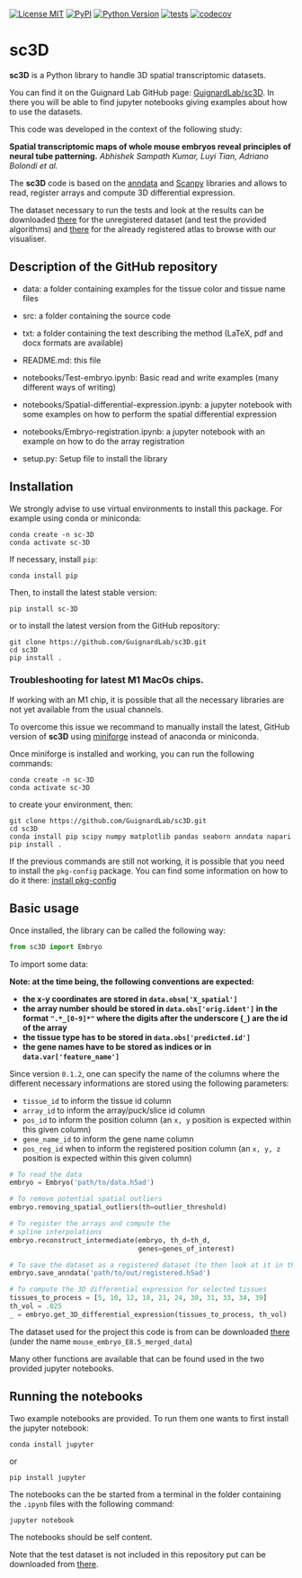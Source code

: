 [![License MIT](https://img.shields.io/pypi/l/sc-3D.svg?color=green)](https://github.com/GuignardLab/sc3D/raw/main/LICENSE)
[![PyPI](https://img.shields.io/pypi/v/sc-3D.svg?color=green)](https://pypi.org/project/sc-3D)
[![Python Version](https://img.shields.io/pypi/pyversions/sc-3D.svg?color=green)](https://python.org)
[![tests](https://github.com/GuignardLab/sc3D/workflows/tests/badge.svg)](https://github.com/GuignardLab/sc3D/actions)
[![codecov](https://codecov.io/gh/GuignardLab/sc3D/branch/main/graph/badge.svg)](https://codecov.io/gh/GuignardLab/sc3D)

# sc3D

__sc3D__ is a Python library to handle 3D spatial transcriptomic datasets.

You can find it on the Guignard Lab GitHub page: [GuignardLab/sc3D](https://github.com/GuignardLab/sc3D). In there you will be able to find jupyter notebooks giving examples about how to use the datasets.

This code was developed in the context of the following study:

**Spatial transcriptomic maps of whole mouse embryos reveal principles of neural tube patterning.** *Abhishek Sampath Kumar, Luyi Tian, Adriano Bolondi et al.*

The __sc3D__ code is based on the [anndata](https://anndata.readthedocs.io/en/latest/) and [Scanpy](https://scanpy.readthedocs.io/en/stable/) libraries and allows to read, register arrays and compute 3D differential expression.

The dataset necessary to run the tests and look at the results can be downloaded [there](https://figshare.com/s/9c73df7fd39e3ca5422d) for the unregistered dataset (and test the provided algorithms) and [there](https://figshare.com/s/1c29d867bc8b90d754d2) for the already registered atlas to browse with our visualiser.

## Description of the GitHub repository

- data: a folder containing examples for the tissue color and tissue name files

- src: a folder containing the source code

- txt: a folder containing the text describing the method (LaTeX, pdf and docx formats are available)

- README.md: this file

- notebooks/Test-embryo.ipynb: Basic read and write examples (many different ways of writing)

- notebooks/Spatial-differential-expression.ipynb: a jupyter notebook with some examples on how to perform the spatial differential expression

- notebooks/Embryo-registration.ipynb: a jupyter notebook with an example on how to do the array registration

- setup.py: Setup file to install the library

## Installation

We strongly advise to use virtual environments to install this package. For example using conda or miniconda:

```shell
conda create -n sc-3D
conda activate sc-3D
```

If necessary, install `pip`:
```shell
conda install pip
```

Then, to install the latest stable version:
```shell
pip install sc-3D
```

or to install the latest version from the GitHub repository:
```shell
git clone https://github.com/GuignardLab/sc3D.git
cd sc3D
pip install .
```

### Troubleshooting for latest M1 MacOs chips.
If working with an M1 chip, it is possible that all the necessary libraries are not yet available from the usual channels.

To overcome this issue we recommand to manually install the latest, GitHub version of __sc3D__ using [miniforge](https://github.com/conda-forge/miniforge) instead of anaconda or miniconda.

Once miniforge is installed and working, you can run the following commands:
```shell
conda create -n sc-3D
conda activate sc-3D
```

to create your environment, then:
```shell
git clone https://github.com/GuignardLab/sc3D.git
cd sc3D
conda install pip scipy numpy matplotlib pandas seaborn anndata napari
pip install .
```

If the previous commands are still not working, it is possible that you need to install the `pkg-config` package. You can find some information on how to do it there: [install pkg-config](https://gist.github.com/jl/9e5ebbc9ccf44f3c804e)

## Basic usage

Once installed, the library can be called the following way:

```python
from sc3D import Embryo
```

To import some data:

**Note: at the time being, the following conventions are expected:**
- **the x-y coordinates are stored in `data.obsm['X_spatial']`**
- **the array number should be stored in `data.obs['orig.ident']` in the format `".*_[0-9]*"` where the digits after the underscore (`_`) are the id of the array**
- **the tissue type has to be stored in `data.obs['predicted.id']`**
- **the gene names have to be stored as indices or in `data.var['feature_name']`**

Since version `0.1.2`, one can specify the name of the columns where the different necessary informations are stored using the following parameters:
- `tissue_id` to inform the tissue id column
- `array_id` to inform the array/puck/slice id column
- `pos_id` to inform the position column (an `x, y` position is expected within this given column)
- `gene_name_id` to inform the gene name column
- `pos_reg_id` when to inform the registered position column (an `x, y, z` position is expected within this given column)

```python
# To read the data
embryo = Embryo('path/to/data.h5ad')

# To remove potential spatial outliers
embryo.removing_spatial_outliers(th=outlier_threshold)

# To register the arrays and compute the
# spline interpolations
embryo.reconstruct_intermediate(embryo, th_d=th_d,
                                genes=genes_of_interest)

# To save the dataset as a registered dataset (to then look at it in the 3D visualizer)
embryo.save_anndata('path/to/out/registered.h5ad')

# To compute the 3D differential expression for selected tissues
tissues_to_process = [5, 10, 12, 18, 21, 24, 30, 31, 33, 34, 39]
th_vol = .025
_ = embryo.get_3D_differential_expression(tissues_to_process, th_vol)
```

The dataset used for the project this code is from can be downloaded [there](https://cellxgene.cziscience.com/collections/d74b6979-efba-47cd-990a-9d80ccf29055/private) (under the name `mouse_embryo_E8.5_merged_data`)

Many other functions are available that can be found used in the two provided jupyter notebooks.

## Running the notebooks
Two example notebooks are provided.
To run them one wants to first install the jupyter notebook:
```shell
conda install jupyter
```
or
```shell
pip install jupyter
```

The notebooks can the be started from a terminal in the folder containing the `.ipynb` files with the following command:
```shell
jupyter notebook
```
The notebooks should be self content.

Note that the test dataset is not included in this repository put can be downloaded from [there](https://cellxgene.cziscience.com/collections/d74b6979-efba-47cd-990a-9d80ccf29055/private).

<!-- # Visualiser

"Quick" start (from scratch):
## Installation
### 1. Installing miniconda
In order to help a smooth installation, one can use miniconda (that is what we do).

You can check [there](https://docs.conda.io/en/latest/miniconda.html) to see how to install miniconda.

In a nutshell, from a terminal, the following lines could work for MacOs:
```shell
curl https://repo.anaconda.com/miniconda/Miniconda3-latest-MacOSX-x86_64.sh > Miniconda3-latest-MacOSX-x86_64.sh
bash Miniconda3-latest-MacOSX-x86_64.sh
```

Similarly, for Linux one could install miniconda by running the following commands:
```shell
curl https://repo.anaconda.com/miniconda/Miniconda3-latest-Linux-x86_64.sh > Miniconda3-latest-Linux-x86_64.sh
bash Miniconda3-latest-Linux-x86_64.sh
```

### 2. Installing the visualiser
Once miniconda is installed one can install the visualiser.

To do so, it is necessary to either download or clone the repository from GitHub (https://github.com/GuignardLab/sc3D to download, there is the green "Code" button).
To clone the repository one can do it the following way:
```shell
git clone https://github.com/GuignardLab/sc3D.git
```

Once downloaded or cloned, one can access the said folder from a terminal:
```shell
cd path/to/sc3D
```

Once there it is probably better to create a virtual environment thanks to miniconda:
```shell
conda create -n sc3D python">=3.9"
```
Then activate it:
```shell
conda activate sc3D
```

From then you want to install `pip`:
```shell
conda install pip
```

and finally install the library and the script (still from the folder sc3D):
```shell
pip install .
```

Now, the visualiser is installed, you **should** close your terminal (even if you plan on using the visualiser directly, you will need to open a new terminal anyway).

### 2.1 Troubleshooting for latest M1 MacOs chips.
If working with an M1 chip, it is possible that all the necessary libraries are not yet available from the usual channels.

To overcome this issue we recommand to manually install the latest, GitHub version of __sc3D__ using [miniforge](https://github.com/conda-forge/miniforge) instead of anaconda or miniconda.

Once miniforge is installed and working, you can run the following commands:
```shell
conda create -n sc-3D
conda activate sc-3D
```

to create your environment, then:
```shell
git clone https://github.com/GuignardLab/sc3D.git
cd sc3D
conda install pip scipy numpy matplotlib pandas seaborn anndata napari
pip install .
```

If the previous commands are still not working, it is possible that you need to install the `pkg-config` package. You can find some information on how to do it there: [install pkg-config](https://gist.github.com/jl/9e5ebbc9ccf44f3c804e)


### 3. Running the visualiser

To run the visualiser, you want to
- start a new terminal
- activate your conda environement: `conda activate sc3D`
- start the visualiser by typing: `sc3D-visualiser` (from anywhere in a terminal)

Then you can load the dataset and play with it.
The `h5ad` file can be find [there](https://cellxgene.cziscience.com/collections/d74b6979-efba-47cd-990a-9d80ccf29055/private).
The `Tissue name` file can be find in `data/corresptissues.json`.

**"Have fun"** -->

